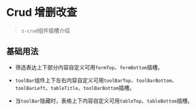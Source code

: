 # Crud 增删改查

> `z-crud`组件插槽介绍

## 基础用法

- 筛选表达上下部分内容自定义可用`formTop`、`formBottom`插槽。

- `toolBar`组件上下左右内容自定义可用`toolBarTop`、`toolBarBottom`、`toolBarLeft`、`tableTitle`、`toolBarBottom`插槽。

<preview path="../demo/crud-slot/normal.vue" />

- 当`toolBar`隐藏时，表格上下内容自定义可用`tableTop`、`tableBottom`插槽。

<preview path="../demo/crud-slot/table-slot.vue" />
